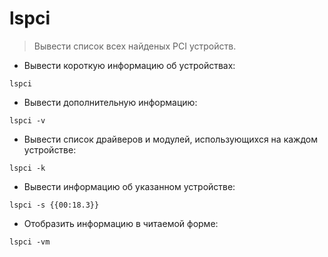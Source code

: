 # lspci

> Вывести список всех найденых PCI устройств.

- Вывести короткую информацию об устройствах:

`lspci`

- Вывести дополнительную информацию:

`lspci -v`

- Вывести список драйверов и модулей, использующихся на каждом устройстве:

`lspci -k`

- Вывести информацию об указанном устройстве:

`lspci -s {{00:18.3}}`

- Отобразить информацию в читаемой форме:

`lspci -vm`
